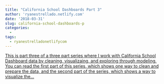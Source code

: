 ```yaml
---
title: "California School Dashboards Part 3"
author: 'ryanestrellado.netlify.com'
date: '2018-03-31'
slug: california-school-dashboards-p
categories:
  - 
tags:
  - ryanestrelladonetlifycom
---
```


[This is part three of a three part series where I work with California School Dashboard data by cleaning, visualizaing, and exploring through modeling. You can read the first part of this series, which shows one way to clean and prepare the data, and the second part of the series, which shows a way to visualize the...<click to read more>](https://ryanestrellado.netlify.com/post/california-school-dashboards-part-3-modeling-the-data/)

